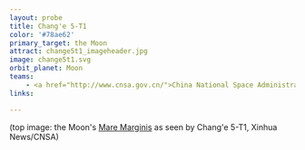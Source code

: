 ```yaml
---
layout: probe
title: Chang'e 5-T1
color: '#78ae62'
primary_target: the Moon
attract: change5t1_imageheader.jpg
image: change5t1.svg
orbit_planet: Moon
teams:
    - <a href="http://www.cnsa.gov.cn/">China National Space Administration</a>
links:

---
```

<div class="caption">(top image: the Moon's <a href="http://news.xinhuanet.com/world/2014-10/28/c_1113016268.htm">Mare Marginis</a> as seen by Chang'e 5-T1, Xinhua News/CNSA)</div>

